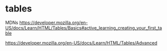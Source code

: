 # tables

MDNs https://developer.mozilla.org/en-US/docs/Learn/HTML/Tables/Basics#active_learning_creating_your_first_table

https://developer.mozilla.org/en-US/docs/Learn/HTML/Tables/Advanced